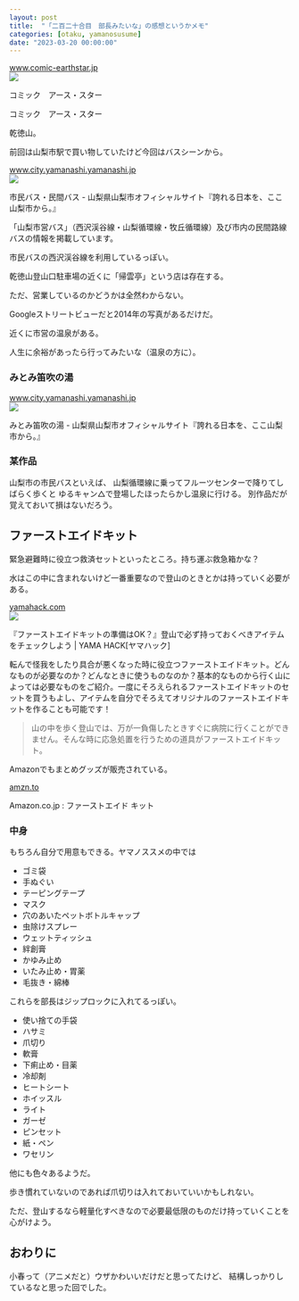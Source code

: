 ```yaml
---
layout: post
title:  "「二百二十合目　部長みたいな」の感想というかメモ"
categories: [otaku, yamanosusume]
date: "2023-03-20 00:00:00"
---
```



<div class="card">
  <a href="https://www.comic-earthstar.jp/detail/yamanosusume/"></a>
  <div class="card__header">
    <a href="https://www.comic-earthstar.jp/detail/yamanosusume/">www.comic-earthstar.jp</a>
  </div>
  <div class="card__image">
    <img src="https://www.comic-earthstar.jp/img/system/comic/yamanosusume/main2.jpg">
  </div>
  <div class="card__title">
    <p>コミック　アース・スター</p>
  </div>
  <div class="card__description">
    <p>コミック　アース・スター</p>
  </div>
</div>


乾徳山。

前回は山梨市駅で買い物していたけど今回はバスシーンから。


<div class="card">
  <a href="https://www.city.yamanashi.yamanashi.jp/citizen/docs/bus.html"></a>
  <div class="card__header">
    <a href="https://www.city.yamanashi.yamanashi.jp/citizen/docs/bus.html">www.city.yamanashi.yamanashi.jp</a>
  </div>
  <div class="card__image">
    <img src="https://www.city.yamanashi.yamanashi.jp/favicon/apple-touch-icon-57x57.png/favicon/apple-touch-icon-60x60.png/favicon/apple-touch-icon-72x72.png/favicon/apple-touch-icon-76x76.png/favicon/apple-touch-icon-114x114.png/favicon/apple-touch-icon-120x120.png/favicon/apple-touch-icon-144x144.png/favicon/apple-touch-icon-152x152.png/favicon/apple-touch-icon-180x180.png">
  </div>
  <div class="card__title">
    <p>市民バス・民間バス - 山梨県山梨市オフィシャルサイト『誇れる日本を、ここ山梨市から。』</p>
  </div>
  <div class="card__description">
    <p>「山梨市営バス」（西沢渓谷線・山梨循環線・牧丘循環線）及び市内の民間路線バスの情報を掲載しています。</p>
  </div>
</div>


市民バスの西沢渓谷線を利用しているっぽい。

乾徳山登山口駐車場の近くに「帰雲亭」という店は存在する。

ただ、営業しているのかどうかは全然わからない。

Googleストリートビューだと2014年の写真があるだけだ。

近くに市営の温泉がある。

人生に余裕があったら行ってみたいな（温泉の方に）。

### みとみ笛吹の湯


<div class="card">
  <a href="https://www.city.yamanashi.yamanashi.jp/citizen/gover/public/search/institution/mitomi_02/"></a>
  <div class="card__header">
    <a href="https://www.city.yamanashi.yamanashi.jp/citizen/gover/public/search/institution/mitomi_02/">www.city.yamanashi.yamanashi.jp</a>
  </div>
  <div class="card__image">
    <img src="https://www.city.yamanashi.yamanashi.jp/favicon/apple-touch-icon-57x57.png/favicon/apple-touch-icon-60x60.png/favicon/apple-touch-icon-72x72.png/favicon/apple-touch-icon-76x76.png/favicon/apple-touch-icon-114x114.png/favicon/apple-touch-icon-120x120.png/favicon/apple-touch-icon-144x144.png/favicon/apple-touch-icon-152x152.png/favicon/apple-touch-icon-180x180.png">
  </div>
  <div class="card__title">
    <p>みとみ笛吹の湯 - 山梨県山梨市オフィシャルサイト『誇れる日本を、ここ山梨市から。』</p>
  </div>
  <div class="card__description">
    <p></p>
  </div>
</div>


### 某作品

山梨市の市民バスといえば、
山梨循環線に乗ってフルーツセンターで降りてしばらく歩くと
ゆるキャン△で登場したほったらかし温泉に行ける。
別作品だが覚えておいて損はないだろう。

## ファーストエイドキット

緊急避難時に役立つ救済セットといったところ。持ち運ぶ救急箱かな？

水はこの中に含まれないけど一番重要なので登山のときとかは持っていく必要がある。


<div class="card">
  <a href="https://yamahack.com/51"></a>
  <div class="card__header">
    <a href="https://yamahack.com/51">yamahack.com</a>
  </div>
  <div class="card__image">
    <img src="https://yamahack.com/wp-content/uploads/2019/06/7e9abc651842e5194fe42d2cc9772eeb-1.jpg">
  </div>
  <div class="card__title">
    <p>『ファーストエイドキットの準備はOK？』登山で必ず持っておくべきアイテムをチェックしよう | YAMA HACK[ヤマハック]</p>
  </div>
  <div class="card__description">
    <p>転んで怪我をしたり具合が悪くなった時に役立つファーストエイドキット。どんなものが必要なのか？どんなときに使うものなのか？基本的なものから行く山によっては必要なものをご紹介。一度にそろえられるファーストエイドキットのセットを買うもよし、アイテムを自分でそろえてオリジナルのファーストエイドキットを作ることも可能です！</p>
  </div>
</div>


> 山の中を歩く登山では、万が一負傷したときすぐに病院に行くことができません。そんな時に応急処置を行うための道具がファーストエイドキット。

Amazonでもまとめグッズが販売されている。


<div class="card">
  <a href="https://amzn.to/3ni8w1x"></a>
  <div class="card__header">
    <a href="https://amzn.to/3ni8w1x">amzn.to</a>
  </div>
  <div class="card__image">
    <img src="">
  </div>
  <div class="card__title">
    <p>Amazon.co.jp : ファーストエイド キット</p>
  </div>
  <div class="card__description">
    <p></p>
  </div>
</div>


### 中身

もちろん自分で用意もできる。ヤマノススメの中では

- ゴミ袋
- 手ぬぐい
- テーピングテープ
- マスク
- 穴のあいたペットボトルキャップ
- 虫除けスプレー
- ウェットティッシュ
- 絆創膏
- かゆみ止め
- いたみ止め・胃薬
- 毛抜き・綿棒

これらを部長はジップロックに入れてるっぽい。

- 使い捨ての手袋
- ハサミ
- 爪切り
- 軟膏
- 下痢止め・目薬
- 冷却剤
- ヒートシート
- ホイッスル
- ライト
- ガーゼ
- ピンセット
- 紙・ペン
- ワセリン

他にも色々あるようだ。

歩き慣れていないのであれば爪切りは入れておいていいかもしれない。

ただ、登山するなら軽量化すべきなので必要最低限のものだけ持っていくことを心がけよう。

## おわりに

小春って（アニメだと）ウザかわいいだけだと思ってたけど、
結構しっかりしているなと思った回でした。

